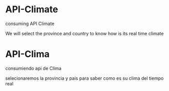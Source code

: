 # API-Climate
 consuming API Climate

We will select the province and country to know how is its real time climate


# API-Clima
consumiendo api de Clima 

selecionaremos la provincia y pais para saber como es su clima del tiempo real
